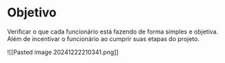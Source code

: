 # Objetivo
Verificar o que cada funcionário está fazendo de forma simples e objetiva. Além de incentivar o funcionário ao cumprir suas etapas do projeto.

![[Pasted image 20241222210341.png]]
